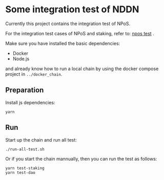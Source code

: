 # Some integration test of NDDN

Currently this project contains the integration test of NPoS.

For the integration test cases of NPoS and staking, refer to: [npos test](npos_test.md) .

Make sure you have installed the basic dependencies:
- Docker
- Node.js

and already know how to run a local chain by using the docker compose project in `../docker_chain`.

## Preparation

Install js dependencies:
```shell
yarn
```

## Run

Start up the chain and run all test:

```shell
./run-all-test.sh
```

Or if you start the chain mannually, then you can run the test as follows:
```shell
yarn test-staking
yarn test-dao
```